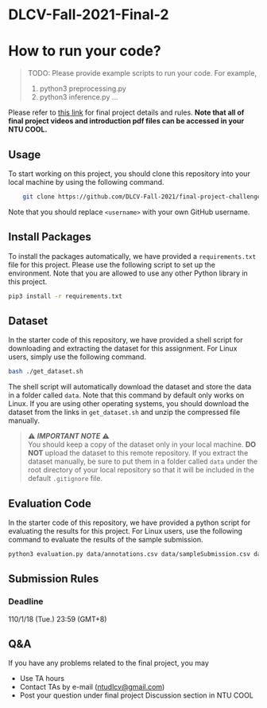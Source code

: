 # DLCV-Fall-2021-Final-2

# How to run your code?
> TODO: Please provide example scripts to run your code. For example, 
> 1. python3 preprocessing.py <Path to data>
> 2. python3 inference.py <Path to the output csv file>
> ...

Please refer to [this link](https://docs.google.com/presentation/d/1775IaMakamj7jWtgZNY8T0166Pz1KXAUBCbzrvvr_0Y/edit?usp=sharing) for final project details and rules. **Note that all of final project videos and introduction pdf files can be accessed in your NTU COOL.**

## Usage
To start working on this project, you should clone this repository into your local machine by using the following command.
```bash
    git clone https://github.com/DLCV-Fall-2021/final-project-challenge-2-<username>.git
```
Note that you should replace `<username>` with your own GitHub username.

## Install Packages
To install the packages automatically, we have provided a `requirements.txt` file for this project. Please use the following script to set up the environment. Note that you are allowed to use any other Python library in this project.
```bash
pip3 install -r requirements.txt
```

## Dataset
In the starter code of this repository, we have provided a shell script for downloading and extracting the dataset for this assignment. For Linux users, simply use the following command.
```bash
bash ./get_dataset.sh
```
The shell script will automatically download the dataset and store the data in a folder called `data`. Note that this command by default only works on Linux. If you are using other operating systems, you should download the dataset from the links in `get_dataset.sh` and unzip the compressed file manually.

> ⚠️ ***IMPORTANT NOTE*** ⚠️  
> You should keep a copy of the dataset only in your local machine. **DO NOT** upload the dataset to this remote repository. If you extract the dataset manually, be sure to put them in a folder called `data` under the root directory of your local repository so that it will be included in the default `.gitignore` file.

## Evaluation Code
In the starter code of this repository, we have provided a python script for evaluating the results for this project. For Linux users, use the following command to evaluate the results of the sample submission.
```bash
python3 evaluation.py data/annotations.csv data/sampleSubmission.csv data/sample_seriesuids.csv
```

## Submission Rules
### Deadline
110/1/18 (Tue.) 23:59 (GMT+8)

## Q&A
If you have any problems related to the final project, you may
- Use TA hours
- Contact TAs by e-mail ([ntudlcv@gmail.com](mailto:ntudlcv@gmail.com))
- Post your question under final project Discussion section in NTU COOL
